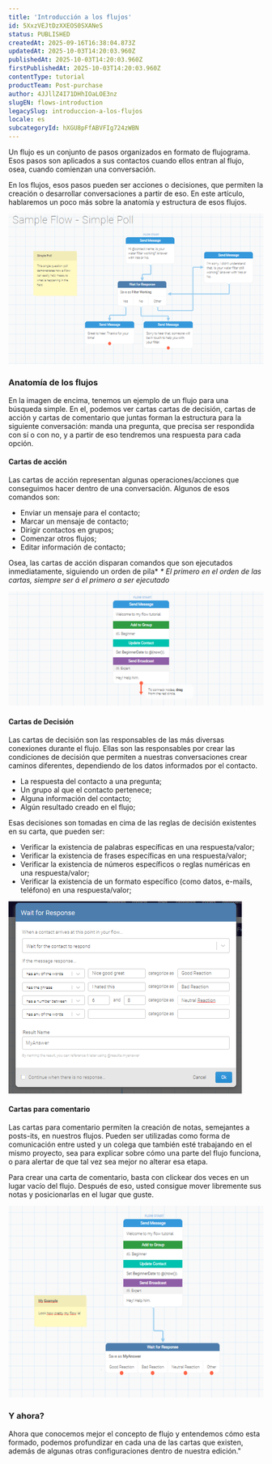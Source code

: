 ```yaml
---
title: 'Introducción a los flujos'
id: 5XxzVEJtDzXXEOS0SXANeS
status: PUBLISHED
createdAt: 2025-09-16T16:38:04.873Z
updatedAt: 2025-10-03T14:20:03.960Z
publishedAt: 2025-10-03T14:20:03.960Z
firstPublishedAt: 2025-10-03T14:20:03.960Z
contentType: tutorial
productTeam: Post-purchase
author: 4JJllZ4I71DHhIOaLOE3nz
slugEN: flows-introduction
legacySlug: introduccion-a-los-flujos
locale: es
subcategoryId: hXGU8pFfABVFIg724zWBN
---
```


Un flujo es un conjunto de pasos organizados en formato de flujograma. Esos pasos son aplicados a sus contactos cuando ellos entran al flujo, osea, cuando comienzan una conversación.

En los flujos, esos pasos pueden ser acciones o decisiones, que permiten la creación o desarrollar conversaciones a partir de eso. En este artículo, hablaremos un poco más sobre la anatomía y estructura de esos flujos.

![Flow Anatomy](https://raw.githubusercontent.com/vtexdocs/help-center-content/refs/heads/main/docs/es/tutorials/weni-by-vtex/flujos/introduccion-a-los-flujos_1.png)

### Anatomía de los flujos
En la imagen de encima, tenemos un ejemplo de un flujo para una búsqueda simple. En el, podemos ver cartas cartas de decisión, cartas de acción y cartas de comentario que juntas forman la estructura para la siguiente conversación: manda una pregunta, que precisa ser respondida con sí o con no, y a partir de eso tendremos una respuesta para cada opción.
#### Cartas de acción
Las cartas de acción representan algunas operaciones/acciones que conseguimos hacer dentro de una conversación. Algunos de esos comandos son:
  * Enviar un mensaje para el contacto;
  * Marcar un mensaje de contacto;
  * Dirigir contactos en grupos;
  * Comenzar otros flujos;
  * Editar información de contacto;

Osea, las cartas de acción disparan comandos que son ejecutados inmediatamente, siguiendo un orden de pila*
_* El primero en el orden de las cartas, siempre ser á el primero a ser ejecutado_

![](https://raw.githubusercontent.com/vtexdocs/help-center-content/refs/heads/main/docs/es/tutorials/weni-by-vtex/flujos/introduccion-a-los-flujos_2.png)

#### Cartas de Decisión
Las cartas de decisión son las responsables de las más diversas conexiones durante el flujo. Ellas son las responsables por crear las condiciones de decisión que permiten a nuestras conversaciones crear caminos diferentes, dependiendo de los datos informados por el contacto.
  * La respuesta del contacto a una pregunta;
  * Un grupo al que el contacto pertenece;
  * Alguna información del contacto;
  * Algún resultado creado en el flujo;

Esas decisiones son tomadas en cima de las reglas de decisión existentes en su carta, que pueden ser:
  * Verificar la existencia de palabras específicas en una respuesta/valor;
  * Verificar la existencia de frases específicas en una respuesta/valor;
  * Verificar la existencia de números específicos o reglas numéricas en una respuesta/valor;
  * Verificar la existencia de un formato específico (como datos, e-mails, teléfono) en una respuesta/valor;

![](https://raw.githubusercontent.com/vtexdocs/help-center-content/refs/heads/main/docs/es/tutorials/weni-by-vtex/flujos/introduccion-a-los-flujos_3.png)

#### Cartas para comentario
Las cartas para comentario permiten la creación de notas, semejantes a posts-its, en nuestros flujos. Pueden ser utilizadas como forma de comunicación entre usted y un colega que también esté trabajando en el mismo proyecto, sea para explicar sobre cómo una parte del flujo funciona, o para alertar de que tal vez sea mejor no alterar esa etapa.

Para crear una carta de comentario, basta con clickear dos veces en un lugar vacío del flujo. Después de eso, usted consigue mover libremente sus notas y posicionarlas en el lugar que guste.

![](https://raw.githubusercontent.com/vtexdocs/help-center-content/refs/heads/main/docs/es/tutorials/weni-by-vtex/flujos/introduccion-a-los-flujos_4.png)

###  Y ahora?
Ahora que conocemos mejor el concepto de flujo y entendemos cómo esta formado, podemos profundizar en cada una de las cartas que existen, además de algunas otras configuraciones dentro de nuestra edición."

